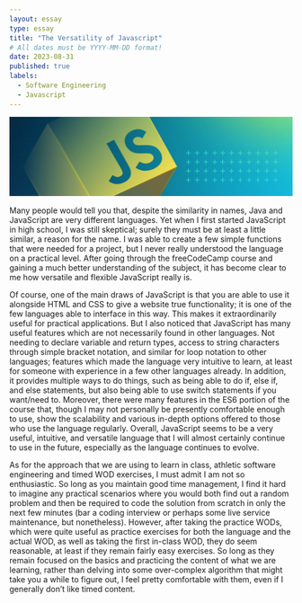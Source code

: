 ```yaml
---
layout: essay
type: essay
title: "The Versatility of Javascript"
# All dates must be YYYY-MM-DD format!
date: 2023-08-31
published: true
labels:
  - Software Engineering
  - Javascript
---
```


<img width="1300px" class="rounded float-start pe-4" src="../img/JavaScript.jpg">

Many people would tell you that, despite the similarity in names, Java and JavaScript are very different languages. Yet when I first started JavaScript in high school, I was still skeptical; surely they must be at least a little similar, a reason for the name. I was able to create a few simple functions that were needed for a project, but I never really understood the language on a practical level. After going through the freeCodeCamp course and gaining a much better understanding of the subject, it has become clear to me how versatile and flexible JavaScript really is.

Of course, one of the main draws of JavaScript is that you are able to use it alongside HTML and CSS to give a website true functionality; it is one of the few languages able to interface in this way. This makes it extraordinarily useful for practical applications. But I also noticed that JavaScript has many useful features which are not necessarily found in other languages. Not needing to declare variable and return types, access to string characters through simple bracket notation, and similar for loop notation to other languages; features which made the language very intuitive to learn, at least for someone with experience in a few other languages already. In addition, it provides multiple ways to do things, such as being able to do if, else if, and else statements, but also being able to use switch statements if you want/need to. Moreover, there were many features in the ES6 portion of the course that, though I may not personally be presently comfortable enough to use, show the scalability and various in-depth options offered to those who use the language regularly. Overall, JavaScript seems to be a very useful, intuitive, and versatile language that I will almost certainly continue to use in the future, especially as the language continues to evolve.

As for the approach that we are using to learn in class, athletic software engineering and timed WOD exercises, I must admit I am not so enthusiastic. So long as you maintain good time management, I find it hard to imagine any practical scenarios where you would both find out a random problem and then be required to code the solution from scratch in only the next few minutes (bar a coding interview or perhaps some live service maintenance, but nonetheless). However, after taking the practice WODs, which were quite useful as practice exercises for both the language and the actual WOD, as well as taking the first in-class WOD, they do seem reasonable, at least if they remain fairly easy exercises. So long as they remain focused on the basics and practicing the content of what we are learning, rather than delving into some over-complex algorithm that might take you a while to figure out, I feel pretty comfortable with them, even if I generally don’t like timed content.
